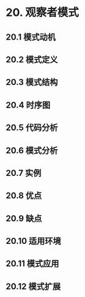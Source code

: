 # 20. 观察者模式

## 20.1 模式动机

## 20.2 模式定义

## 20.3 模式结构

## 20.4 时序图

## 20.5 代码分析

## 20.6 模式分析

## 20.7 实例

## 20.8 优点

## 20.9 缺点

## 20.10 适用环境

## 20.11 模式应用

## 20.12 模式扩展

